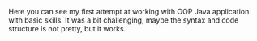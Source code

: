 Here you can see my first attempt at working with OOP Java application with basic skills. It was a bit challenging, maybe the syntax and code structure is not pretty, but it works.
